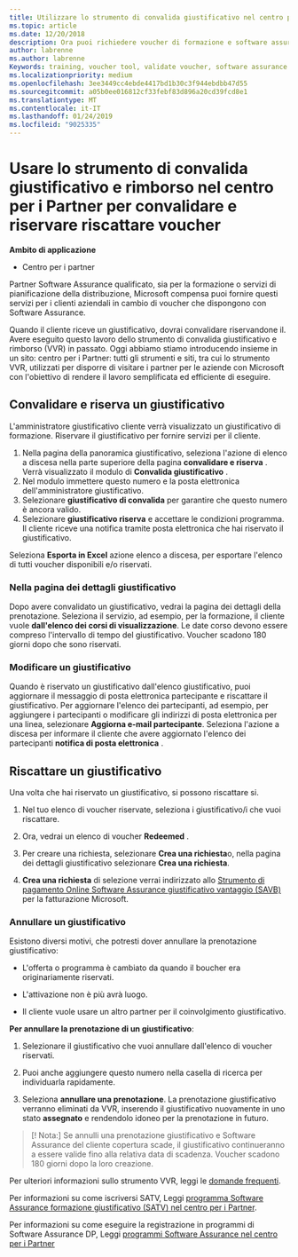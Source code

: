 ```yaml
---
title: Utilizzare lo strumento di convalida giustificativo nel centro per i Partner per voucher di formazione e altri | Centro per i partner
ms.topic: article
ms.date: 12/20/2018
description: Ora puoi richiedere voucher di formazione e software assurance programmi nel centro per i Partner
author: labrenne
ms.author: labrenne
Keywords: training, voucher tool, validate voucher, software assurance claims, DPS, SATV
ms.localizationpriority: medium
ms.openlocfilehash: 3ee3449cc4ebde4417bd1b30c3f944ebdbb47d55
ms.sourcegitcommit: a05b0ee016812cf33febf83d896a20cd39fcd8e1
ms.translationtype: MT
ms.contentlocale: it-IT
ms.lasthandoff: 01/24/2019
ms.locfileid: "9025335"
---
```

# <a name="use-the-voucher-validation-and-redemption-tool-in-partner-center-to-validate-reserve-and-redeem-vouchers"></a>Usare lo strumento di convalida giustificativo e rimborso nel centro per i Partner per convalidare e riservare riscattare voucher 

**Ambito di applicazione**

- Centro per i partner

Partner Software Assurance qualificato, sia per la formazione o servizi di pianificazione della distribuzione, Microsoft compensa puoi fornire questi servizi per i clienti aziendali in cambio di voucher che dispongono con Software Assurance.

Quando il cliente riceve un giustificativo, dovrai convalidare riservandone il. Avere eseguito questo lavoro dello strumento di convalida giustificativo e rimborso (VVR) in passato. Oggi abbiamo stiamo introducendo insieme in un sito: centro per i Partner: tutti gli strumenti e siti, tra cui lo strumento VVR, utilizzati per disporre di visitare i partner per le aziende con Microsoft con l'obiettivo di rendere il lavoro semplificata ed efficiente di eseguire.

## <a name="validate-and-reserve-a-voucher"></a>Convalidare e riserva un giustificativo

L'amministratore giustificativo cliente verrà visualizzato un giustificativo di formazione. Riservare il giustificativo per fornire servizi per il cliente.

1. Nella pagina della panoramica giustificativo, seleziona l'azione di elenco a discesa nella parte superiore della pagina **convalidare e riserva** . Verrà visualizzato il modulo di **Convalida giustificativo** .
2. Nel modulo immettere questo numero e la posta elettronica dell'amministratore giustificativo.
3. Selezionare **giustificativo di convalida** per garantire che questo numero è ancora valido.
4. Selezionare **giustificativo riserva** e accettare le condizioni programma. Il cliente riceve una notifica tramite posta elettronica che hai riservato il giustificativo.

Seleziona **Esporta in Excel** azione elenco a discesa, per esportare l'elenco di tutti voucher disponibili e/o riservati.

### <a name="voucher-details-page"></a>Nella pagina dei dettagli giustificativo

Dopo avere convalidato un giustificativo, vedrai la pagina dei dettagli della prenotazione. Seleziona il servizio, ad esempio, per la formazione, il cliente vuole **dall'elenco dei corsi di visualizzazione**.
Le date corso devono essere compreso l'intervallo di tempo del giustificativo. Voucher scadono 180 giorni dopo che sono riservati.

### <a name="modify-a-voucher"></a>Modificare un giustificativo

Quando è riservato un giustificativo dall'elenco giustificativo, puoi aggiornare il messaggio di posta elettronica partecipante e riscattare il giustificativo. Per aggiornare l'elenco dei partecipanti, ad esempio, per aggiungere i partecipanti o modificare gli indirizzi di posta elettronica per una linea, selezionare **Aggiorna e-mail partecipante**. Seleziona l'azione a discesa per informare il cliente che avere aggiornato l'elenco dei partecipanti **notifica di posta elettronica** .

## <a name="redeem-a-voucher"></a>Riscattare un giustificativo

Una volta che hai riservato un giustificativo, si possono riscattare si. 

1. Nel tuo elenco di voucher riservate, seleziona i giustificativo/i che vuoi riscattare. 
2. Ora, vedrai un elenco di voucher **Redeemed** .

4. Per creare una richiesta, selezionare **Crea una richiesta**o, nella pagina dei dettagli giustificativo selezionare **Crea una richiesta**.

5. **Crea una richiesta** di selezione verrai indirizzato allo [Strumento di pagamento Online Software Assurance giustificativo vantaggio (SAVB)](https://planningservices.partners.extranet.microsoft.com/en/Pages/getpaid.aspx) per la fatturazione Microsoft.


### <a name="cancel-a-voucher"></a>Annullare un giustificativo

Esistono diversi motivi, che potresti dover annullare la prenotazione giustificativo:

- L'offerta o programma è cambiato da quando il boucher era originariamente riservati.

- L'attivazione non è più avrà luogo.

- Il cliente vuole usare un altro partner per il coinvolgimento giustificativo.

**Per annullare la prenotazione di un giustificativo**:

1. Selezionare il giustificativo che vuoi annullare dall'elenco di voucher riservati.

2. Puoi anche aggiungere questo numero nella casella di ricerca per individuarla rapidamente. 

3. Seleziona **annullare una prenotazione**. La prenotazione giustificativo verranno eliminati da VVR, inserendo il giustificativo nuovamente in uno stato **assegnato** e rendendolo idoneo per la prenotazione in futuro.

>[! Nota:] Se annulli una prenotazione giustificativo e Software Assurance del cliente copertura scade, il giustificativo continueranno a essere valide fino alla relativa data di scadenza. Voucher scadono 180 giorni dopo la loro creazione.

Per ulteriori informazioni sullo strumento VVR, leggi le [domande frequenti](vvr-faq.md).

Per informazioni su come iscriversi SATV, Leggi [programma Software Assurance formazione giustificativo (SATV) nel centro per i Partner](software-assurance-satv.md).

Per informazioni su come eseguire la registrazione in programmi di Software Assurance DP, Leggi [programmi Software Assurance nel centro per i Partner](software-assurance-dps.md)

